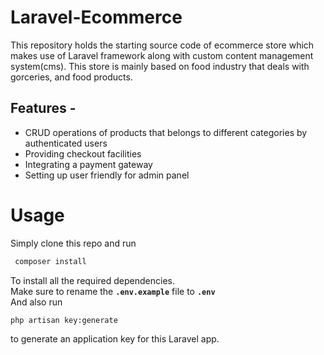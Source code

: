 # Laravel-Ecommerce
This repository holds the starting source code of ecommerce store which makes use of Laravel framework along with custom content management system(cms). This store is mainly based on food industry that deals with gorceries, and food products.  
## Features -  
* CRUD operations of products that belongs to different categories by authenticated users  
* Providing checkout facilities  
* Integrating a payment gateway  
* Setting up user friendly for admin panel  


# Usage
Simply clone this repo and run 
```bash
 composer install
 ```
To install all the required dependencies.  
Make sure to rename the __`.env.example`__ file to __`.env`__   
And also run
```bash
php artisan key:generate
```
 to generate an application key for this Laravel app.

